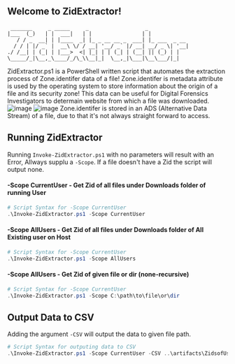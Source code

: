 ## Welcome to ZidExtractor!                                                    
```
 _______     _ _____     _                  _             
|___  (_)   | |  ___|   | |                | |            
   / / _  __| | |____  _| |_ _ __ __ _  ___| |_ ___  _ __ 
  / / | |/ _` |  __\ \/ / __| '__/ _` |/ __| __/ _ \| '__|
./ /__| | (_| | |___>  <| |_| | | (_| | (__| || (_) | |   
\_____/_|\__,_\____/_/\_\\__|_|  \__,_|\___|\__\___/|_|   
```                                               

ZidExtractor.ps1 is a PowerShell written script that automates the extraction process of Zone.identifer data of a file! 
Zone.identifer is metadata attribute is used by the operating system to store information about the origin of a file and its security zone!
This data can be useful for Digital Forensics Investigators to determain website from which a file was downloaded.
![image](https://github.com/amitd8/ZidExtractor/assets/97177937/52b9be30-dbd7-4ca7-aad6-994fbbb71a4e)
![image](https://github.com/amitd8/ZidExtractor/assets/97177937/63b95ae2-5f0b-423c-908f-7c67b2ee7114)
Zone.identifer is stored in an ADS (Alternative Data Stream) of a file, due to that it's not always straight forward to access.

## Running ZidExtractor
Running `Invoke-ZidExtractor.ps1` with no parameters will result with an Error, Allways supplu a `-Scope`.
If a file doesn't have a Zid the script will output none.
<a name="Scope" id="Mode0"></a>
#### -Scope CurrentUser - Get Zid of all files under Downloads folder of running User  
``` powershell
# Script Syntax for -Scope CurrentUser
.\Invoke-ZidExtractor.ps1 -Scope CurrentUser
```
#### -Scope AllUsers - Get Zid of all files under Downloads folder of All Existing user on Host  
``` powershell
# Script Syntax for -Scope CurrentUser 
.\Invoke-ZidExtractor.ps1 -Scope AllUsers
```
#### -Scope AllUsers - Get Zid of given file or dir (none-recursive)
``` powershell
# Script Syntax for -Scope CurrentUser 
.\Invoke-ZidExtractor.ps1 -Scope C:\path\to\file\or\dir
```
## Output Data to CSV
Adding the argument `-CSV` will output the data to given file path.
``` powershell
# Script Syntax for outputing data to CSV
.\Invoke-ZidExtractor.ps1 -Scope CurrentUser -CSV ..\artifacts\ZidsofUserAmitd.csv
```
